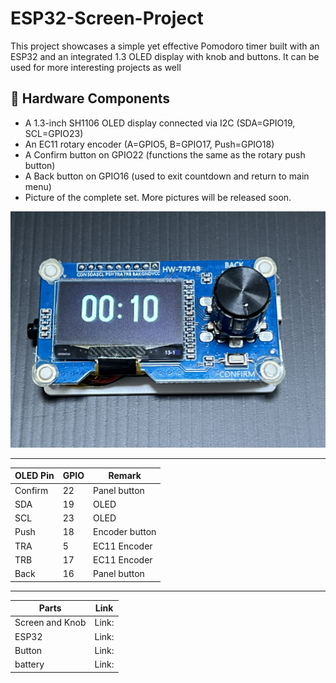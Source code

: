 # ESP32-Screen-Project

This project showcases a simple yet effective Pomodoro timer built with an ESP32 and an integrated 1.3 OLED display with knob and buttons. It can be used for more interesting projects as well

## 🧰 Hardware Components
- A 1.3-inch SH1106 OLED display connected via I2C (SDA=GPIO19, SCL=GPIO23)
- An EC11 rotary encoder (A=GPIO5, B=GPIO17, Push=GPIO18)
- A Confirm button on GPIO22 (functions the same as the rotary push button)
- A Back button on GPIO16 (used to exit countdown and return to main menu)
- Picture of the complete set. More pictures will be released soon.

![ESP32 Screen with Knob](images/IMG_9665.JPG)

---

| OLED Pin | GPIO | Remark        |
|----------|------|---------------|
| Confirm  | 22   | Panel button  |
| SDA      | 19   | OLED          |
| SCL      | 23   | OLED          |
| Push     | 18   | Encoder button|
| TRA      | 5    | EC11 Encoder  |
| TRB      | 17   | EC11 Encoder  |
| Back     | 16   | Panel button  |

<!---
The case file for 3DP can be downloaded below. Or you can navigate to 3DPfile folder under this repository to get the file. (Raspberry Pi 5 case will be released soon)
👉 [Download the 3DP file](https://github.com/MiaoReynolds/Raspberry-Pi-with-screen-and-keyboard-3D-print/raw/main/3DPfile/)
-->
---
| Parts | Link |
|--------|------|
| Screen and Knob | Link: |
| ESP32 | Link: |
| Button | Link: |
| battery | Link: |
